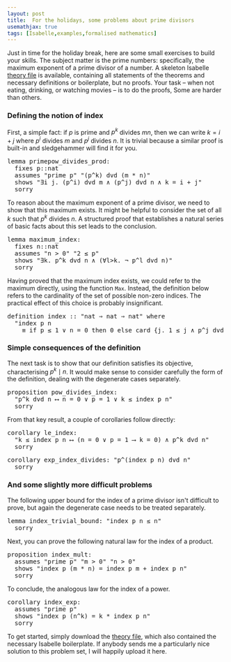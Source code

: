 ```yaml
---
layout: post
title:  For the holidays, some problems about prime divisors
usemathjax: true 
tags: [Isabelle,examples,formalised mathematics]
---
```

Just in time for the holiday break, here are some small exercises to build your skills. 
The subject matter is the prime numbers: specifically, the maximum exponent of a prime divisor of a number. 
A skeleton Isabelle [theory file](/Isabelle-Examples/Index_ex.thy) is available, containing all statements of the theorems and necessary definitions or boilerplate, but no proofs. 
Your task – when not eating, drinking, or watching movies – is to do the proofs, Some are harder than others.

### Defining the notion of index

First, a simple fact: if $p$ is prime and $p^k$ divides $mn$,
then we can write $k=i+j$ where $p^i$ divides $m$ and $p^j$ divides $n$.
It is trivial because a similar proof is built-in and sledgehammer will find it for you.

<pre class="source">
<span class="keyword1 command">lemma</span> primepow_divides_prod<span class="main">:</span><span>
  </span><span class="keyword2 keyword">fixes</span> <span class="free">p</span><span class="main">::</span><span class="quoted">nat</span><span>
  </span><span class="keyword2 keyword">assumes</span> <span class="quoted"><span class="quoted"><span>"</span>prime</span> <span class="free">p</span><span>"</span></span> <span class="quoted"><span class="quoted"><span>"</span><span class="main">(</span><span class="free">p</span><span class="main">^</span></span><span class="free">k</span><span class="main">)</span> <span class="keyword1">dvd</span></span> <span class="main">(</span><span class="free">m</span> <span class="main">*</span> <span class="free">n</span><span class="main">)</span><span>"</span><span>
  </span><span class="keyword2 keyword">shows</span> <span class="quoted"><span class="quoted"><span>"</span><span class="main">∃</span></span><span class="bound">i</span> <span class="bound">j</span><span class="main">.</span></span> <span class="main">(</span><span class="free">p</span><span class="main">^</span><span class="bound">i</span><span class="main">)</span> <span class="keyword1">dvd</span> <span class="free">m</span> <span class="main">∧</span> <span class="main">(</span><span class="free">p</span><span class="main">^</span><span class="bound">j</span><span class="main">)</span> <span class="keyword1">dvd</span> <span class="free">n</span> <span class="main">∧</span> <span class="free">k</span> <span class="main">=</span> <span class="bound">i</span> <span class="main">+</span> <span class="bound">j</span><span>"</span><span>
  </span><span class="keyword1 command">sorry</span>
</pre>

To reason about the maximum exponent of a prime divisor,
we need to show that this maximum exists.
It might be helpful to consider the set of all
$k$ such that $p^k$ divides $n$.
A structured proof that establishes a natural series of 
basic facts about this set leads to the conclusion.

<pre class="source">
<span class="keyword1 command">lemma</span> maximum_index<span class="main">:</span><span>
  </span><span class="keyword2 keyword">fixes</span> <span class="free">n</span><span class="main">::</span><span class="quoted">nat</span><span>
  </span><span class="keyword2 keyword">assumes</span> <span class="quoted"><span class="quoted"><span>"</span><span class="free">n</span> <span class="main">&gt;</span></span> <span class="main">0</span></span><span>"</span> <span class="quoted"><span class="quoted"><span>"</span><span class="numeral">2</span> <span class="main">≤</span></span> <span class="free">p</span><span>"</span></span><span>
  </span><span class="keyword2 keyword">shows</span> <span class="quoted"><span class="quoted"><span>"</span><span class="main">∃</span></span><span class="bound">k</span><span class="main">.</span></span> <span class="free">p</span><span class="main">^</span><span class="bound">k</span> <span class="keyword1">dvd</span> <span class="free">n</span> <span class="main">∧</span> <span class="main">(</span><span class="main">∀</span><span class="bound bound">l</span><span class="main">&gt;</span><span class="bound">k</span><span class="main">.</span> <span class="main">¬</span> <span class="free">p</span><span class="main">^</span><span class="bound">l</span> <span class="keyword1">dvd</span> <span class="free">n</span><span class="main">)</span><span>"</span><span>
  </span><span class="keyword1 command">sorry</span>
</pre>

Having proved that the maximum index exists, 
we could refer to the maximum directly, 
using the function `Max`.
Instead, the definition below refers to
the cardinality of the set of possible non-zero indices.
The practical effect of this choice is probably insignificant.

<pre class="source">
<span class="keyword1 command">definition</span> <span class="entity">index</span> <span class="main">::</span> <span class="quoted"><span class="quoted"><span>"</span>nat</span> <span class="main">⇒</span> nat</span> <span class="main">⇒</span> nat<span>"</span> <span class="keyword2 keyword">where</span><span>
  </span><span class="quoted"><span class="quoted"><span>"</span><span class="free">index</span> <span class="free bound entity">p</span> <span class="free bound entity">n</span><span> 
    </span><span class="main">≡</span> <span class="keyword1">if</span></span> <span class="free bound entity">p</span> <span class="main">≤</span></span> <span class="main">1</span> <span class="main">∨</span> <span class="free bound entity">n</span> <span class="main">=</span> <span class="main">0</span> <span class="keyword1">then</span> <span class="main">0</span> <span class="keyword1">else</span> card <span class="main">{</span><span class="bound">j</span><span class="main">.</span> <span class="main">1</span> <span class="main">≤</span> <span class="bound">j</span> <span class="main">∧</span> <span class="free bound entity">p</span><span class="main">^</span><span class="bound">j</span> <span class="keyword1">dvd</span> <span class="free bound entity">n</span><span class="main">}</span><span>"</span>
</pre>

### Simple consequences of the definition

The next task is to show that our definition satisfies its objective, characterising $p^k \mid n$.
It would make sense to consider carefully the form of the definition, 
dealing with the degenerate cases separately.

<pre class="source">
<span class="keyword1 command">proposition</span> pow_divides_index<span class="main">:</span><span>
  </span><span class="quoted"><span class="quoted"><span>"</span><span class="free">p</span><span class="main">^</span></span><span class="free">k</span> <span class="keyword1">dvd</span></span> <span class="free">n</span> <span class="main">⟷</span> <span class="free">n</span> <span class="main">=</span> <span class="main">0</span> <span class="main">∨</span> <span class="free">p</span> <span class="main">=</span> <span class="main">1</span> <span class="main">∨</span> <span class="free">k</span> <span class="main">≤</span> index <span class="free">p</span> <span class="free">n</span><span>"</span><span>
  </span><span class="keyword1 command">sorry</span>
</pre>

From that key result, a couple of corollaries follow directly:

<pre class="source">
<span class="keyword1 command">corollary</span> le_index<span class="main">:</span><span>
  </span><span class="quoted"><span class="quoted"><span>"</span><span class="free">k</span> <span class="main">≤</span></span> index</span> <span class="free">p</span> <span class="free">n</span> <span class="main">⟷</span> <span class="main">(</span><span class="free">n</span> <span class="main">=</span> <span class="main">0</span> <span class="main">∨</span> <span class="free">p</span> <span class="main">=</span> <span class="main">1</span> <span class="main">⟶</span> <span class="free">k</span> <span class="main">=</span> <span class="main">0</span><span class="main">)</span> <span class="main">∧</span> <span class="free">p</span><span class="main">^</span><span class="free">k</span> <span class="keyword1">dvd</span> <span class="free">n</span><span>"</span><span>
  </span><span class="keyword1 command">sorry</span>
</pre>

<pre class="source">
<span class="keyword1 command">corollary</span> exp_index_divides<span class="main">:</span> <span class="quoted"><span class="quoted"><span>"</span><span class="free">p</span><span class="main">^</span></span><span class="main">(</span>index</span> <span class="free">p</span> <span class="free">n</span><span class="main">)</span> <span class="keyword1">dvd</span> <span class="free">n</span><span>"</span><span>
  </span><span class="keyword1 command">sorry</span>
</pre>

### And some slightly more difficult problems

The following upper bound for the index of a prime divisor
isn't difficult to prove, but again the degenerate case needs to be treated separately.

<pre class="source">
<span class="keyword1 command">lemma</span> index_trivial_bound<span class="main">:</span> <span class="quoted"><span class="quoted"><span>"</span>index</span> <span class="free">p</span> <span class="free">n</span> <span class="main">≤</span></span> <span class="free">n</span><span>"</span><span>
  </span><span class="keyword1 command">sorry</span>
</pre>

Next, you can prove the following natural law for the index of a product.

<pre class="source">
<span class="keyword1 command">proposition</span> index_mult<span class="main">:</span><span>
  </span><span class="keyword2 keyword">assumes</span> <span class="quoted"><span class="quoted"><span>"</span>prime</span> <span class="free">p</span><span>"</span></span> <span class="quoted"><span class="quoted"><span>"</span><span class="free">m</span> <span class="main">&gt;</span></span> <span class="main">0</span></span><span>"</span> <span class="quoted"><span class="quoted"><span>"</span><span class="free">n</span> <span class="main">&gt;</span></span> <span class="main">0</span></span><span>"</span><span>
  </span><span class="keyword2 keyword">shows</span> <span class="quoted"><span class="quoted"><span>"</span>index</span> <span class="free">p</span> <span class="main">(</span><span class="free">m</span> <span class="main">*</span></span> <span class="free">n</span><span class="main">)</span> <span class="main">=</span> index <span class="free">p</span> <span class="free">m</span> <span class="main">+</span> index <span class="free">p</span> <span class="free">n</span><span>"</span><span>
  </span><span class="keyword1 command">sorry</span>
</pre>

To conclude, the analogous law for the index of a power.

<pre class="source">
<span class="keyword1 command">corollary</span> index_exp<span class="main">:</span><span>
  </span><span class="keyword2 keyword">assumes</span> <span class="quoted"><span class="quoted"><span>"</span>prime</span> <span class="free">p</span><span>"</span></span><span>
  </span><span class="keyword2 keyword">shows</span> <span class="quoted"><span class="quoted"><span>"</span>index</span> <span class="free">p</span> <span class="main">(</span><span class="free">n</span><span class="main">^</span></span><span class="free">k</span><span class="main">)</span> <span class="main">=</span> <span class="free">k</span> <span class="main">*</span> index <span class="free">p</span> <span class="free">n</span><span>"</span><span>
  </span><span class="keyword1 command">sorry</span>
</pre>

To get started, simply download the [theory file](/Isabelle-Examples/Index_ex.thy),
which also contained the necessary Isabelle boilerplate.
If anybody sends me a particularly nice solution to this problem set, I will happily upload it here.
